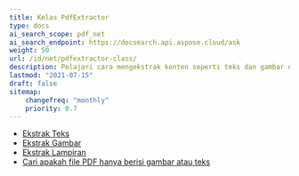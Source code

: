 ```yaml
---
title: Kelas PdfExtractor
type: docs
ai_search_scope: pdf_net
ai_search_endpoint: https://docsearch.api.aspose.cloud/ask
weight: 50
url: /id/net/pdfextractor-class/
description: Pelajari cara mengekstrak konten seperti teks dan gambar dari PDF menggunakan kelas PDFExtractor di .NET dengan Aspose.PDF.
lastmod: "2021-07-15"
draft: false
sitemap:
    changefreq: "monthly"
    priority: 0.7
---
```

- [Ekstrak Teks](/pdf/id/net/extract-text/)
- [Ekstrak Gambar](/pdf/id/net/extract-images/)
- [Ekstrak Lampiran](/pdf/id/net/extract-attachments/)
- [Cari apakah file PDF hanya berisi gambar atau teks](/pdf/id/net/find-whether-pdf-file-contains-images-or-text-only/)